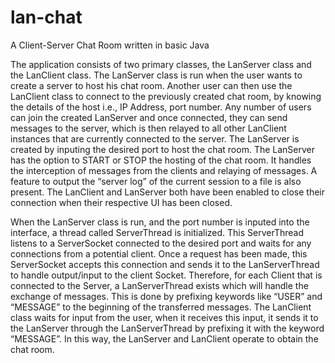 # lan-chat
A Client-Server Chat Room written in basic Java

The application consists of two primary classes, the LanServer class and the LanClient class.
The LanServer class is run when the user wants to create a server to host his chat room.
Another user can then use the LanClient class to connect to the previously created chat room, by knowing the details of the host i.e., IP Address, port number.
Any number of users can join the created LanServer and once connected, they can send messages to the server, which is then relayed to all other LanClient instances that are currently connected to the server. 
The LanServer is created by inputing the desired port to host the chat room. The LanServer has the option to START or STOP the hosting of the chat room. It handles the interception of messages from the clients and relaying of messages. A feature to output the “server log” of the current session to a file is also present.
The LanClient and LanServer both have been enabled to close their connection when  their respective UI has been closed. 

When the LanServer class is run, and the port number is inputed into the interface, a thread called ServerThread is initialized. This ServerThread listens to a ServerSocket connected to the desired port and waits for any connections from a potential client.
Once a request has been made, this ServerSocket accepts this connection and sends it to the LanServerThread to handle output/input to the client Socket.
Therefore, for each Client that is connected to the Server, a LanServerThread exists which will handle the exchange of messages. This is done by prefixing keywords like “USER” and “MESSAGE” to the beginning of the transferred messages. 
The LanClient class waits for input from the user, when it receives this input, it sends it to the LanServer through the LanServerThread by prefixing it with the keyword “MESSAGE”.
In this way, the LanServer and LanClient operate to obtain the chat room. 
